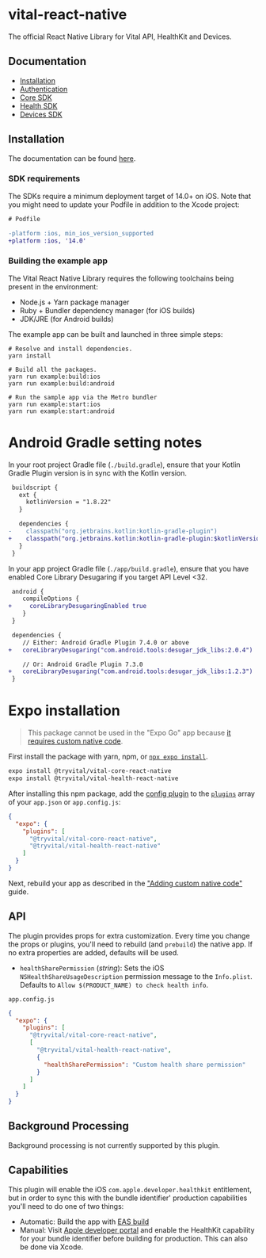 # vital-react-native

The official React Native Library for Vital API, HealthKit and Devices.

## Documentation

* [Installation](https://docs.tryvital.io/wearables/sdks/installation)
* [Authentication](https://docs.tryvital.io/wearables/sdks/authentication)
* [Core SDK](https://docs.tryvital.io/wearables/sdks/vital-core)
* [Health SDK](https://docs.tryvital.io/wearables/sdks/vital-health)
* [Devices SDK](https://docs.tryvital.io/wearables/sdks/vital-devices)

## Installation

The documentation can be found [here](https://docs.tryvital.io/wearables/sdks/react_native).

### SDK requirements

The SDKs require a minimum deployment target of 14.0+ on iOS. Note that you might need to update your Podfile in addition to the Xcode project:

```diff
# Podfile

-platform :ios, min_ios_version_supported
+platform :ios, '14.0'
```

### Building the example app

The Vital React Native Library requires the following toolchains being present in the environment:

- Node.js + Yarn package manager
- Ruby + Bundler dependency manager (for iOS builds)
- JDK/JRE (for Android builds)

The example app can be built and launched in three simple steps:

```
# Resolve and install dependencies.
yarn install

# Build all the packages.
yarn run example:build:ios
yarn run example:build:android

# Run the sample app via the Metro bundler
yarn run example:start:ios
yarn run example:start:android
```

# Android Gradle setting notes

In your root project Gradle file (`./build.gradle`), ensure that your Kotlin Gradle Plugin version is in sync with the Kotlin version.

```diff
 buildscript {
   ext {
     kotlinVersion = "1.8.22"
   }

   dependencies {
-    classpath("org.jetbrains.kotlin:kotlin-gradle-plugin")
+    classpath("org.jetbrains.kotlin:kotlin-gradle-plugin:$kotlinVersion")
   }
 }
```

In your app project Gradle file (`./app/build.gradle`), ensure that you have enabled Core Library Desugaring if you target API Level <32.

```diff
 android {
    compileOptions {
+     coreLibraryDesugaringEnabled true
    }
 }

 dependencies {
    // Either: Android Gradle Plugin 7.4.0 or above
+   coreLibraryDesugaring("com.android.tools:desugar_jdk_libs:2.0.4")

    // Or: Android Gradle Plugin 7.3.0
+   coreLibraryDesugaring("com.android.tools:desugar_jdk_libs:1.2.3")
 }
```

# Expo installation

> This package cannot be used in the "Expo Go" app because [it requires custom native code](https://docs.expo.dev/workflow/customizing/).

First install the package with yarn, npm, or [`npx expo install`](https://docs.expo.dev/more/expo-cli/#installation).

```sh
expo install @tryvital/vital-core-react-native
expo install @tryvital/vital-health-react-native
```

After installing this npm package, add the [config plugin](https://docs.expo.io/guides/config-plugins/) to the [`plugins`](https://docs.expo.io/versions/latest/config/app/#plugins) array of your `app.json` or `app.config.js`:

```json
{
  "expo": {
    "plugins": [
      "@tryvital/vital-core-react-native",
      "@tryvital/vital-health-react-native"
    ]
  }
}
```

Next, rebuild your app as described in the ["Adding custom native code"](https://docs.expo.dev/workflow/customizing/) guide.

## API

The plugin provides props for extra customization. Every time you change the props or plugins, you'll need to rebuild (and `prebuild`) the native app. If no extra properties are added, defaults will be used.

- `healthSharePermission` (_string_): Sets the iOS `NSHealthShareUsageDescription` permission message to the `Info.plist`. Defaults to `Allow $(PRODUCT_NAME) to check health info`.

`app.config.js`

```json
{
  "expo": {
    "plugins": [
      "@tryvital/vital-core-react-native",
      [
        "@tryvital/vital-health-react-native",
        {
          "healthSharePermission": "Custom health share permission"
        }
      ]
    ]
  }
}
```

## Background Processing

Background processing is not currently supported by this plugin.

## Capabilities

This plugin will enable the iOS `com.apple.developer.healthkit` entitlement, but in order to sync this with the bundle identifier' production capabilities you'll need to do one of two things:

- Automatic: Build the app with [EAS build](https://docs.expo.io/build/introduction/)
- Manual: Visit [Apple developer portal](https://developer.apple.com/account/resources/identifiers/list) and enable the HealthKit capability for your bundle identifier before building for production. This can also be done via Xcode.
